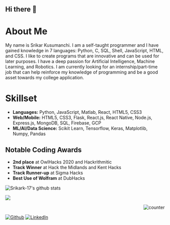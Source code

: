## Hi there 👋

# About Me
My name is Srikar Kusumanchi. I am a self-taught programmer and I have gained knowledge in 7 languages: Python, C, SQL, Shell, JavaScript, HTML, and CSS. I like to create programs that are innovative and can be used for later purposes. I have a deep passion for Artificial Intelligence, Machine Learning, and Robotics. I am currently looking for an internship/part-time job that can help reinforce my knowledge of programming and be a good asset towards my college application.

# Skillset
* **Languages:** Python, JavaScript, Matlab, React, HTML5, CSS3
* **Web/Mobile:** HTML5, CSS3, Flask, React.js, React Native, Node.js, Express.js, MongoDB, SQL, Firebase, GCP
* **ML/AI/Data Science:** Scikit Learn, Tensorflow, Keras, Matplotlib, Numpy, Pandas

## Notable Coding Awards
* **2nd place** at OwlHacks 2020 and Hackrithmitic
* **Track Winner** at Hack the Midlands and Kent Hacks
* **Track Runner-up** at Sigma Hacks
* **Best Use of Wolfram** at DubHacks

![Srikark-17's github stats](https://github-readme-stats.vercel.app/api?username=srikark-17&show_icons=true&hide_border=true)


<p><a href="https://github.com/Srikark-17">
  <img align="center" src="https://github-readme-stats.vercel.app/api/top-langs/?username=Srikark-17&hide=java,html&title_color=fffff&text_color=000000&icon_color=2bbc8a&bg_color=ffffff" />
</a> <p style="text-align:right;"><img src="https://komarev.com/ghpvc/?username=Srikark-17" alt="counter" /></p>
<a href="https://github.com/Srikark-17" target="_blank"><img alt="Github" src="https://img.shields.io/badge/GitHub-%2312100E.svg?&style=for-the-badge&logo=Github&logoColor=white" /></a> <a href="https://www.linkedin.com/in/srikar-kusumanchi-5bbab51b1/" target="_blank"><img alt="LinkedIn" src="https://img.shields.io/badge/linkedin-%230077B5.svg?&style=for-the-badge&logo=linkedin&logoColor=white" /></a>
</p>

<!--
**Srikark-17/Srikark-17 is a ✨ _special_ ✨ repository because its `README.md` (this file) appears on your GitHub profile.

Here are some ideas to get you started:

- 🔭 I’m currently working on creating code that can be helpful to thousands, hopefully millions
- 🌱 I’m currently learning Full Stack Development
- 👯 I’m looking to collaborate on ...
- 🤔 I’m looking for help with ...
- 💬 Ask me about ...
- 📫 How to reach me: ...
- 😄 Pronouns: ...
- ⚡ Fun fact: ...
-->
